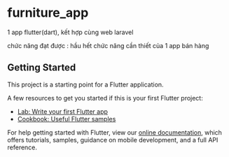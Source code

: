 # furniture_app

1 app flutter(dart), kết hợp cùng web laravel <br/>


chức năng đạt được : hầu hết chức năng cần thiết của 1 app bán hàng<br/>



## Getting Started

This project is a starting point for a Flutter application.

A few resources to get you started if this is your first Flutter project:

- [Lab: Write your first Flutter app](https://flutter.dev/docs/get-started/codelab)
- [Cookbook: Useful Flutter samples](https://flutter.dev/docs/cookbook)

For help getting started with Flutter, view our
[online documentation](https://flutter.dev/docs), which offers tutorials,
samples, guidance on mobile development, and a full API reference.
